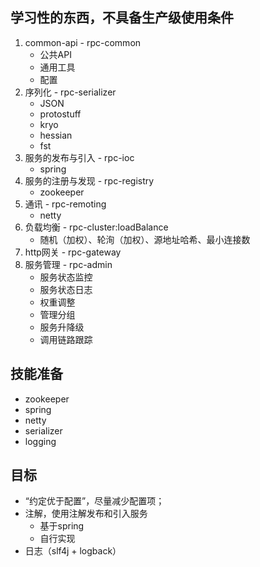 ## 学习性的东西，不具备生产级使用条件

1. common-api - rpc-common
    * 公共API
    * 通用工具
    * 配置
2. 序列化 - rpc-serializer
    * JSON
    * protostuff
    * kryo
    * hessian
    * fst
3. 服务的发布与引入 - rpc-ioc
    * spring
4. 服务的注册与发现 - rpc-registry
    * zookeeper
5. 通讯 - rpc-remoting
    * netty
6. 负载均衡 - rpc-cluster:loadBalance
    * 随机（加权）、轮洵（加权）、源地址哈希、最小连接数
7. http网关 - rpc-gateway
8. 服务管理 - rpc-admin
    * 服务状态监控
    * 服务状态日志
    * 权重调整
    * 管理分组
    * 服务升降级
    * 调用链路跟踪


## 技能准备
* zookeeper
* spring
* netty
* serializer
* logging

## 目标
* “约定优于配置”，尽量减少配置项；
* 注解，使用注解发布和引入服务
    * 基于spring
    * 自行实现
* 日志（slf4j + logback）

